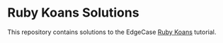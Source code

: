Ruby Koans Solutions
====================

This repository contains solutions to the EdgeCase [Ruby Koans](http://rubykoans.com) tutorial.